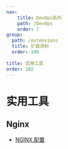 ```yaml
---
nav:
    title: DevOps系列
    path: /DevOps
    order: 7
group:
  path: /extensions
  title: 扩展资料
  order: 100  
  
title: 实用工具
order: 102
---
```


# 实用工具

## Nginx

- [NGINX 配置](https://www.digitalocean.com/community/tools/nginx?global.app.lang=zhCN)
